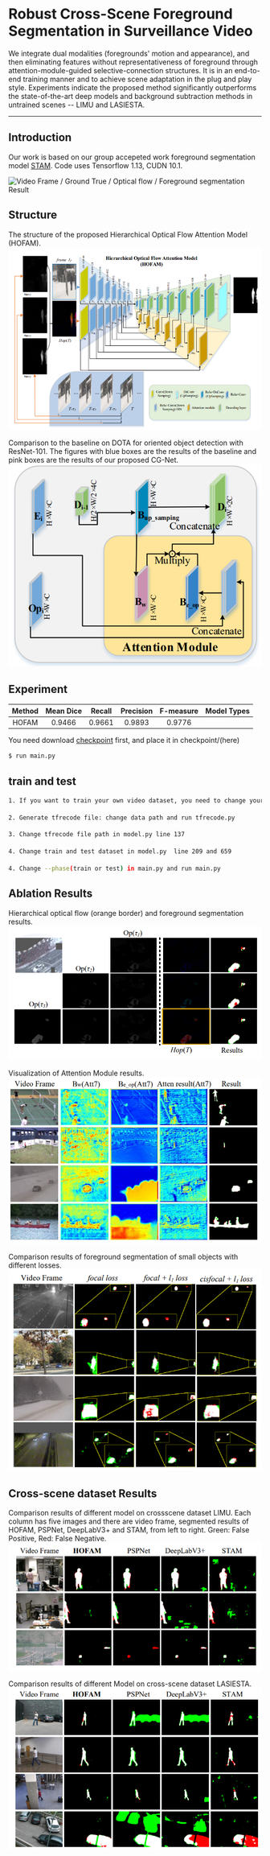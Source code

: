 # Robust Cross-Scene Foreground Segmentation in Surveillance Video

 We integrate dual modalities (foregrounds' motion and appearance), and then eliminating features without representativeness of foreground through attention-module-guided selective-connection structures. It is in an end-to-end training manner and to achieve scene adaptation in the plug and play style. Experiments indicate the proposed method significantly outperforms the state-of-the-art deep models and background subtraction methods in untrained scenes -- LIMU and LASIESTA.

****
## Introduction
Our work is based on our group accepeted work foreground segmentation model [STAM](https://www.mdpi.com/1424-8220/19/23/5142). Code uses Tensorflow 1.13, CUDN 10.1.

![Video Frame / Ground True / Optical flow / Foreground segmentation Result](https://weizongqi.github.io/HOFAM/show/test_0055.png)

## Structure
The structure of the proposed Hierarchical Optical Flow Attention Model (HOFAM).
![HOFAM](/show/hofam.png)

 Comparison to the baseline on DOTA for oriented object detection with ResNet-101. The figures with blue boxes are the results of the baseline and pink boxes are the results of our proposed CG-Net.
![Attention module in HOFAM](/show/atten.png)



## Experiment

|Method|Mean Dice|Recall|Precision|F-measure|Model Types|
|:---:|:---:|:---:|:---:|:---:|:---:|
|HOFAM|0.9466|0.9661|0.9893|0.9776||


You need download [checkpoint](https://drive.google.com/file/d/1RodI2WjeG7X28T1kSTRppGmvSX95CUO8/view?usp=sharing) first, and place it in checkpoint/(here)

```sh
$ run main.py
```

## train and test

```sh
1. If you want to train your own video dataset, you need to change your dataset same as dataset/demo_data/test_000155.png

2. Generate tfrecode file: change data path and run tfrecode.py

3. Change tfrecode file path in model.py line 137

4. Change train and test dataset in model.py  line 209 and 659

4. Change --phase(train or test) in main.py and run main.py
```

## Ablation Results
Hierarchical optical flow (orange border) and foreground segmentation results.
![](/show/hop.png)

Visualization of Attention Module results.
![](/show/seg_atten.png)

Comparison results of foreground segmentation of
small objects with different losses.
![](/show/seg_loss.png)

## Cross-scene dataset Results
Comparison results of different model on crossscene dataset LIMU. Each column has five images and there are video frame, segmented results of HOFAM, PSPNet,
DeepLabV3+ and STAM, from left to right. Green: False Positive, Red: False Negative.
![](/show/seg_limu.png)

Comparison results of different Model on cross-scene
dataset LASIESTA.
![](/show/seg_la.png)
